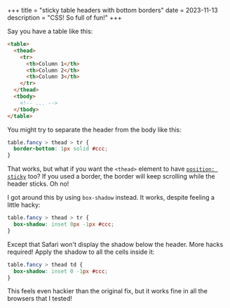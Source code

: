 +++
title = "sticky table headers with bottom borders"
date = 2023-11-13
description = "CSS! So full of fun!"
+++

Say you have a table like this:

```html
<table>
  <thead>
    <tr>
      <th>Column 1</th>
      <th>Column 2</th>
      <th>Column 3</th>
    </tr>
  </thead>
  <tbody>
    <!-- ... -->
  </tbody>
</table>
```

You might try to separate the header from the body like this:

```css
table.fancy > thead > tr {
  border-bottom: 1px solid #ccc;
}
```

That works, but what if you want the `<thead>` element to have [`position: sticky`](https://developer.mozilla.org/en-US/docs/Web/CSS/position#values) too? If you used a border, the border will keep scrolling while the header sticks. Oh no!

I got around this by using `box-shadow` instead. It works, despite feeling a little hacky:

```css
table.fancy > thead > tr {
  box-shadow: inset 0px -1px #ccc;
}
```

Except that Safari won't display the shadow below the header. More hacks required! Apply the shadow to all the cells inside it:

```css
table.fancy > thead td {
  box-shadow: inset 0 -1px #ccc;
}
```

This feels even hackier than the original fix, but it works fine in all the browsers that I tested!
